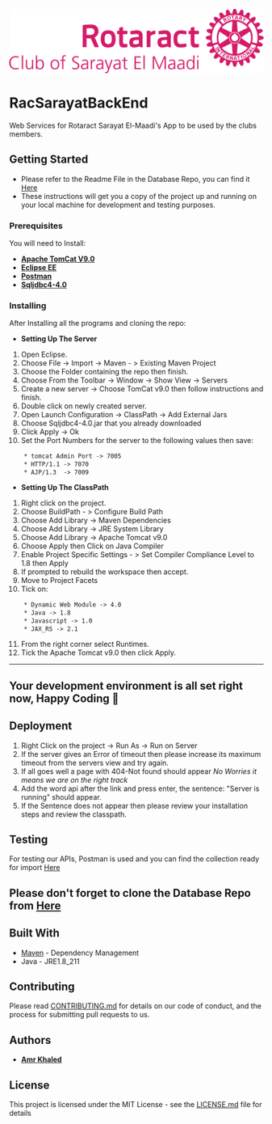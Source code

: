 ![Rotaract Sarayat El-Maadi's Logo](https://github.com/amrkh97/RacSarayatBackEnd/blob/master/RAC%20SARAYAT%20LOGO%202018-02.png)
# RacSarayatBackEnd

Web Services for Rotaract Sarayat El-Maadi's App to be used by the clubs members.

## Getting Started

* Please refer to the Readme File in the Database Repo, you can find it [Here](https://github.com/amrkh97/RacSarayatDB/blob/master/README.md)
* These instructions will get you a copy of the project up and running on your local machine for development and testing purposes.

### Prerequisites

You will need to Install:

* **[Apache TomCat V9.0](https://tomcat.apache.org/download-90.cgi)**
* **[Eclipse EE](https://www.eclipse.org/downloads/packages/release/2019-06/r/eclipse-ide-enterprise-java-developers)**
* **[Postman](https://www.getpostman.com/downloads/)**
* **[Sqljdbc4-4.0](https://mvnrepository.com/artifact/com.microsoft.sqlserver/sqljdbc4/4.0)**

### Installing

After Installing all the programs and cloning the repo:

* **Setting Up The Server**
1. Open Eclipse.
2. Choose File -> Import -> Maven - > Existing Maven Project
3. Choose the Folder containing the repo then finish.
4. Choose From the Toolbar -> Window -> Show View -> Servers
5. Create a new server -> Choose TomCat v9.0 then follow instructions and finish.
7. Double click on newly created server.
8. Open Launch Configuration -> ClassPath -> Add External Jars
9. Choose Sqljdbc4-4.0.jar that you already downloaded
10. Click Apply -> Ok
11. Set the Port Numbers for the server to the following values then save:
    
```
    * tomcat Admin Port -> 7005
    * HTTP/1.1 -> 7070
    * AJP/1.3  -> 7009
```

* **Setting Up The ClassPath**
1. Right click on the project.
2. Choose BuildPath - > Configure Build Path
3. Choose Add Library -> Maven Dependencies
4. Choose Add Library -> JRE System Library
5. Choose Add Library -> Apache Tomcat v9.0
6. Choose Apply then Click on Java Compiler
7. Enable Project Specific Settings - > Set Compiler Compliance Level to 1.8 then Apply
8. If prompted to rebuild the workspace then accept.
9. Move to Project Facets
10. Tick on:

```
    * Dynamic Web Module -> 4.0
    * Java -> 1.8
    * Javascript -> 1.0
    * JAX_RS -> 2.1 
```
11. From the right corner select Runtimes.
12. Tick the Apache Tomcat v9.0 then click Apply.

---
**Your development environment is all set right now, Happy Coding :revolving_hearts:**
---

## Deployment

1. Right Click on the project -> Run As -> Run on Server
2. If the server gives an Error of timeout then please increase its maximum timeout from the servers view and try again.
3. If all goes well a page with 404-Not found should appear *No Worries it means we are on the right track*
4. Add the word api after the link and press enter, the sentence: "Server is running" should appear.
5. If the Sentence does not appear then please review your installation steps and review the classpath.

## Testing

For testing our APIs, Postman is used and you can find the collection ready for import [Here](https://github.com/amrkh97/RacSarayatDB/blob/master/Rotaract.postman_collection.json)

**Please don't forget to clone the Database Repo from [Here](https://github.com/amrkh97/RacSarayatDB)**
---
## Built With

* [Maven](https://maven.apache.org/) - Dependency Management
* Java - JRE1.8_211

## Contributing

Please read [CONTRIBUTING.md](https://github.com/amrkh97/RacSarayatBackEnd/blob/master/CONTRIBUTING.md) for details on our code of conduct, and the process for submitting pull requests to us.

## Authors

* **[Amr Khaled](https://www.linkedin.com/in/amrkh97/)** 

## License

This project is licensed under the MIT License - see the [LICENSE.md](https://github.com/amrkh97/RacSarayatBackEnd/blob/master/LICENSE) file for details
